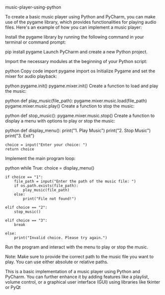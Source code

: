  music-player-using-python
 
 To create a basic music player using Python and PyCharm, you can make use of the pygame library, which provides functionalities for playing audio files. Here's an example of how you can implement a music player:

Install the pygame library by running the following command in your terminal or command prompt:

pip install pygame
Launch PyCharm and create a new Python project.

Import the necessary modules at the beginning of your Python script:

python
Copy code
import pygame
import os
Initialize Pygame and set the mixer for audio playback:

python
pygame.init()
pygame.mixer.init()
Create a function to load and play the music:

python
def play_music(file_path):
    pygame.mixer.music.load(file_path)
    pygame.mixer.music.play()
Create a function to stop the music:

python
def stop_music():
    pygame.mixer.music.stop()
Create a function to display a menu with options to play or stop the music:

python
def display_menu():
    print("1. Play Music")
    print("2. Stop Music")
    print("3. Exit")

    choice = input("Enter your choice: ")
    return choice
Implement the main program loop:

python
while True:
    choice = display_menu()

    if choice == "1":
        file_path = input("Enter the path of the music file: ")
        if os.path.exists(file_path):
            play_music(file_path)
        else:
            print("File not found!")

    elif choice == "2":
        stop_music()

    elif choice == "3":
        break

    else:
        print("Invalid choice. Please try again.")
Run the program and interact with the menu to play or stop the music.

Note: Make sure to provide the correct path to the music file you want to play. You can use either absolute or relative paths.

This is a basic implementation of a music player using Python and PyCharm. You can further enhance it by adding features like a playlist, volume control, or a graphical user interface (GUI) using libraries like tkinter or PyQt
